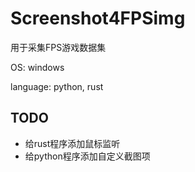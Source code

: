 # Screenshot4FPSimg
用于采集FPS游戏数据集

OS: windows

language: python, rust

## TODO
- 给rust程序添加鼠标监听
- 给python程序添加自定义截图项
